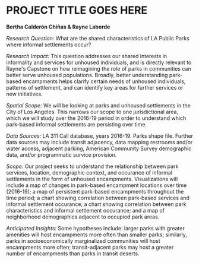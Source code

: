 # PROJECT TITLE GOES HERE
**Bertha Calderón Chiñas & Rayne Laborde**

*Research Question:* What are the shared characteristics of LA Public Parks where informal settlements occur?

*Research Impact:* This question addresses our shared interests in informality and services for unhoused individuals, and is directly relevant to Rayne's Capstone on how reimagining the role of parks in communities can better serve unhoused populations. Broadly, better understanding park-based encampments helps clarify certain needs of unhoused individuals, patterns of settlement, and can identify key areas for further services or new initiatives. 

*Spatial Scope:* We will be looking at parks and unhoused settlements in the City of Los Angeles. This narrows our scope to one jurisdictional area, which we will study over the 2016-19 period in order to understand which park-based informal settlements are persisting over time.

*Data Sources:*  LA 311 Call database, years 2016-19. Parks shape file. Further data sources may include transit adjacency, data mapping restrooms and/or water access, adjacent parking, American Community Survey demographic data, and/or programmatic survice provision.

*Scope:* Our project seeks to understand the relationship between park services, location, demographic context, and occurance of informal settlements in the form of unhoused encampments. Visualizations will include a map of changes in park-based encampment locations over time (2016-19); a map of persistent park-based encampments throughout the time period; a chart showing correlation between park-based services and informal settlement occurance; a chart showing correlation between park characteristics and informal settlement occurance; and a map of neighborhood demographics adjacent to occupied park areas.

*Anticipated Insights:* Some hypotheses include: larger parks with greater amenities will host encampments more often than smaller parks; similarly, parks in socioeconomically marginalized communities will host encampments more often; transit-adjacent parks may host a greater number of encampments than parks in transit deserts.
